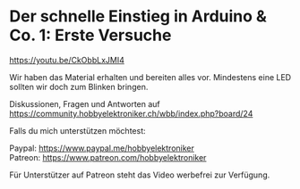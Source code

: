 # Der schnelle Einstieg in Arduino & Co. 1: Erste Versuche
 
https://youtu.be/CkObbLxJMI4

Wir haben das Material erhalten und bereiten alles vor. Mindestens eine LED sollten wir doch zum Blinken bringen.

Diskussionen, Fragen und Antworten auf 
https://community.hobbyelektroniker.ch/wbb/index.php?board/24

Falls du mich unterstützen möchtest:

Paypal: https://www.paypal.me/hobbyelektroniker<br>
Patreon: https://www.patreon.com/hobbyelektroniker

Für Unterstützer auf Patreon steht das Video werbefrei zur Verfügung.




